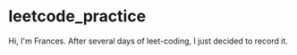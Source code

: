 # leetcode_practice
Hi, I'm Frances.
After several days of leet-coding, I just decided to record it.
